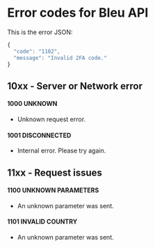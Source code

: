 # Error codes for Bleu API

This is the error JSON:
```javascript
{
  "code": "1102",
  "message": "Invalid 2FA code."
}
```
## 10xx - Server or Network error
#### 1000 UNKNOWN
 * Unknown request error.

#### 1001 DISCONNECTED
 * Internal error. Please try again.

## 11xx - Request issues
#### 1100 UNKNOWN PARAMETERS
 * An unknown parameter was sent.
 
#### 1101 INVALID COUNTRY
 * An unknown parameter was sent.